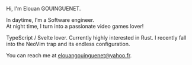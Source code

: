 Hi, I'm Elouan GOUINGUENET.

In daytime, I'm a Software engineer.<br/>
At night time, I turn into a passionate video games lover!

TypeScript / Svelte lover. Currently highly interested in Rust.
I recently fall into the NeoVim trap and its endless configuration.

You can reach me at elouangouinguenet@yahoo.fr.
